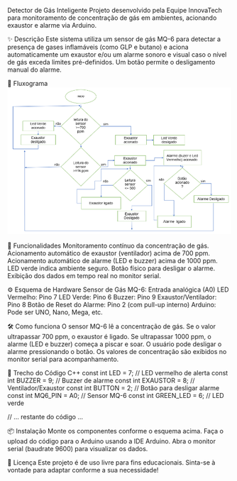 Detector de Gás Inteligente
Projeto desenvolvido pela Equipe InnovaTech para monitoramento de concentração de gás em ambientes, acionando exaustor e alarme via Arduino.


✨ Descrição
Este sistema utiliza um sensor de gás MQ-6 para detectar a presença de gases inflamáveis (como GLP e butano) e aciona automaticamente um exaustor e/ou um alarme sonoro e visual caso o nível de gás exceda limites pré-definidos. Um botão permite o desligamento manual do alarme.


🚦 Fluxograma
![Fluxograma](Fluxograma.png)

🚀 Funcionalidades
Monitoramento contínuo da concentração de gás.
Acionamento automático de exaustor (ventilador) acima de 700 ppm.
Acionamento automático de alarme (LED e buzzer) acima de 1000 ppm.
LED verde indica ambiente seguro.
Botão físico para desligar o alarme.
Exibição dos dados em tempo real no monitor serial.


⚙️ Esquema de Hardware
Sensor de Gás MQ-6: Entrada analógica (A0)
LED Vermelho: Pino 7
LED Verde: Pino 6
Buzzer: Pino 9
Exaustor/Ventilador: Pino 8
Botão de Reset do Alarme: Pino 2 (com pull-up interno)
Arduino: Pode ser UNO, Nano, Mega, etc.


🛠️ Como funciona
O sensor MQ-6 lê a concentração de gás.
Se o valor ultrapassar 700 ppm, o exaustor é ligado.
Se ultrapassar 1000 ppm, o alarme (LED e buzzer) começa a piscar e soar.
O usuário pode desligar o alarme pressionando o botão.
Os valores de concentração são exibidos no monitor serial para acompanhamento.


📄 Trecho do Código
C++
const int LED = 7;        // LED vermelho de alerta
const int BUZZER = 9;     // Buzzer de alarme
const int EXAUSTOR = 8;   // Ventilador/Exaustor
const int BUTTON = 2;     // Botão para desligar alarme
const int MQ6_PIN = A0;   // Sensor MQ-6
const int GREEN_LED = 6;  // LED verde

// ... restante do código ...


📦 Instalação
Monte os componentes conforme o esquema acima.
Faça o upload do código para o Arduino usando a IDE Arduino.
Abra o monitor serial (baudrate 9600) para visualizar os dados.


📝 Licença
Este projeto é de uso livre para fins educacionais. Sinta-se à vontade para adaptar conforme a sua necessidade!
